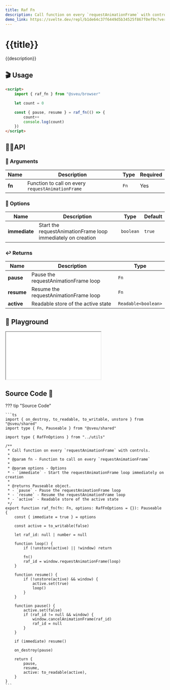```yaml
---
title: Raf Fn
description: Call function on every `requestAnimationFrame` with controls.
demo_link: https://svelte.dev/repl/b1de64c37f6449d5b34525f867f0ef9c?version=3.55.1
---
```


# {{title}}

{{description}}

## 🎬 Usage

```html
<script>
    import { raf_fn } from "@sveu/browser"

    let count = 0

    const { pause, resume } = raf_fn(() => {
        count++
        console.log(count)
    })
</script>
```

## 👩‍💻API

### 👻 Arguments

| Name            | Description              | Type                              | Required |
| --------------- | -----------------------  | --------------------------------- | -------- |
| **fn**          | Function to call on every `requestAnimationFrame` | `Fn`     | Yes      |

### 🙈 Options

| Name          | Description                          | Type                          | Default  |
| ------------- | ------------------------------------ | ----------------------------- | -------- |
| **immediate** | Start the requestAnimationFrame loop immediately on creation | `boolean` | `true` | 

### ↩️ Returns

| Name          | Description                          | Type                                  |
| ------------- | ------------------------------------ | ------------------------------------- |
| **pause**     | Pause the requestAnimationFrame loop | `Fn`                                  |
| **resume**    | Resume the requestAnimationFrame loop| `Fn`                                  |
| **active**    | Readable store of the active state   | `Readable<boolean>`                   |

## 🧪 Playground

<iframe class="h-120 w-full" src="{{demo_link}}"></iframe>

## Source Code 👀

??? tip "Source Code"

    ```ts
    import { on_destroy, to_readable, to_writable, unstore } from "@sveu/shared"
    import type { Fn, Pauseable } from "@sveu/shared"

    import type { RafFnOptions } from "../utils"

    /**
     * Call function on every `requestAnimationFrame` with controls.
     *
     * @param fn - Function to call on every `requestAnimationFrame`
     *
     * @param options - Options
     * - `immediate` - Start the requestAnimationFrame loop immediately on creation
     *
     * @returns Pauseable object.
     * - `pause` - Pause the requestAnimationFrame loop
     * - `resume` - Resume the requestAnimationFrame loop
     * - `active` - Readable store of the active state
     */
    export function raf_fn(fn: Fn, options: RafFnOptions = {}): Pauseable {
        const { immediate = true } = options

        const active = to_writable(false)

        let raf_id: null | number = null

        function loop() {
            if (!unstore(active) || !window) return

            fn()
            raf_id = window.requestAnimationFrame(loop)
        }

        function resume() {
            if (!unstore(active) && window) {
                active.set(true)
                loop()
            }
        }

        function pause() {
            active.set(false)
            if (raf_id != null && window) {
                window.cancelAnimationFrame(raf_id)
                raf_id = null
            }
        }

        if (immediate) resume()

        on_destroy(pause)

        return {
            pause,
            resume,
            active: to_readable(active),
        }
    }
    ```
